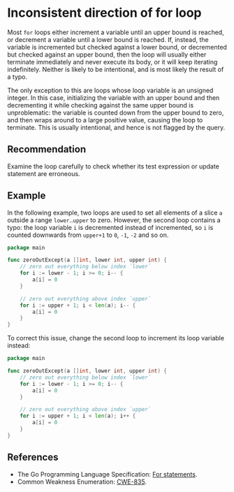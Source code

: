 # Inconsistent direction of for loop
Most `for` loops either increment a variable until an upper bound is reached, or decrement a variable until a lower bound is reached. If, instead, the variable is incremented but checked against a lower bound, or decremented but checked against an upper bound, then the loop will usually either terminate immediately and never execute its body, or it will keep iterating indefinitely. Neither is likely to be intentional, and is most likely the result of a typo.

The only exception to this are loops whose loop variable is an unsigned integer. In this case, initializing the variable with an upper bound and then decrementing it while checking against the same upper bound is unproblematic: the variable is counted down from the upper bound to zero, and then wraps around to a large positive value, causing the loop to terminate. This is usually intentional, and hence is not flagged by the query.


## Recommendation
Examine the loop carefully to check whether its test expression or update statement are erroneous.


## Example
In the following example, two loops are used to set all elements of a slice `a` outside a range `lower`..`upper` to zero. However, the second loop contains a typo: the loop variable `i` is decremented instead of incremented, so `i` is counted downwards from `upper+1` to `0`, `-1`, `-2` and so on.


```go
package main

func zeroOutExcept(a []int, lower int, upper int) {
	// zero out everything below index `lower`
	for i := lower - 1; i >= 0; i-- {
		a[i] = 0
	}

	// zero out everything above index `upper`
	for i := upper + 1; i < len(a); i-- {
		a[i] = 0
	}
}

```
To correct this issue, change the second loop to increment its loop variable instead:


```go
package main

func zeroOutExcept(a []int, lower int, upper int) {
	// zero out everything below index `lower`
	for i := lower - 1; i >= 0; i-- {
		a[i] = 0
	}

	// zero out everything above index `upper`
	for i := upper + 1; i < len(a); i++ {
		a[i] = 0
	}
}

```

## References
* The Go Programming Language Specification: [For statements](https://golang.org/ref/spec#For_statements).
* Common Weakness Enumeration: [CWE-835](https://cwe.mitre.org/data/definitions/835.html).

